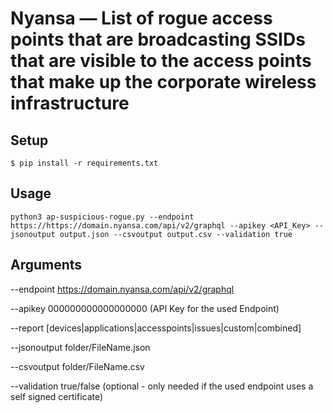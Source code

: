 #  Nyansa — List of rogue access points that are broadcasting SSIDs that are visible to the access points that make up the corporate wireless infrastructure

## Setup

```
$ pip install -r requirements.txt
```

## Usage

```
python3 ap-suspicious-rogue.py --endpoint https://https://domain.nyansa.com/api/v2/graphql --apikey <API_Key> --jsonoutput output.json --csvoutput output.csv --validation true
```

## Arguments
--endpoint https://domain.nyansa.com/api/v2/graphql

--apikey 000000000000000000 (API Key for the used Endpoint)

--report [devices|applications|accesspoints|issues|custom|combined] 

--jsonoutput folder/FileName.json 

--csvoutput folder/FileName.csv

--validation true/false (optional - only needed if the used endpoint uses a self signed certificate)
